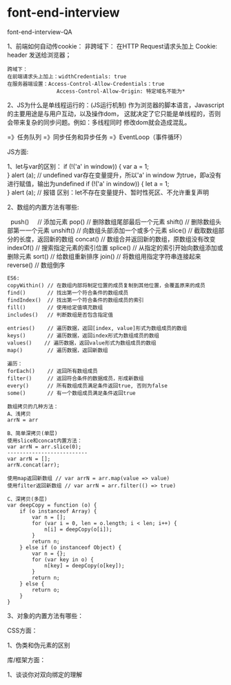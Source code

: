 # font-end-interview
font-end-interview-QA

1、前端如何自动传cookie：
    非跨域下：
	在HTTP Request请求头加上 Cookie: header 发送给浏览器；

	跨域下：
	在前端请求头上加上：widthCredentials: true
    在服务器端设置：Access-Control-Allow-Credentials：true
                    Access-Control-Allow-Origin: 特定域名不能为*

2、JS为什么是单线程运行的：(JS运行机制)
   作为浏览器的脚本语言，Javascript的主要用途是与用户互动，以及操作dom，
   这就决定了它只能是单线程的，否则会带来复杂的同步问题。例如：多线程同时
   修改dom就会造成混乱。

   =》任务队列 =》同步任务和异步任务 =》EventLoop（事件循环）

JS方面:

1、let与var的区别：
    if (!('a' in window)) {
        var a = 1;   
    }
    alert (a); // undefined
    var存在变量提升，所以'a' in window 为true，即a没有进行赋值，输出为undefined
    if (!('a' in window)) {
        let a = 1;   
    }
    alert (a); // 报错
    区别：let不存在变量提升、暂时性死区、不允许重复声明


2、数组的内置方法有哪些:

    push()      // 添加元素
    pop()       // 删除数组尾部最后一个元素
    shift()     // 删除数组头部第一一个元素
    unshift()   // 向数组头部添加一个或多个元素
    slice()     // 截取数组部分的长度，返回新的数组
    concat()    // 数组合并返回新的数组，原数组没有改变
    indexOf()   // 搜索指定元素的索引位置
    splice()    // 从指定的索引开始向数组添加或删除元素
    sort()      // 给数组重新排序
    join()      // 将数组用指定字符串连接起来
    reverse()   // 数组倒序
 
    ES6:
    copyWithin() // 在数组内部将制定位置的成员复制到其他位置，会覆盖原来的成员
    find()       // 找出第一个符合条件的数组成员
    findIndex()  // 找出第一个符合条件的数组成员的索引
    fill()       // 使用给定值填充数组
    includes()   // 判断数组是否包含指定值
    
    entries()    // 遍历数据，返回[index, value]形式为数组成员的数组
    keys()       // 遍历数据，返回index形式为数组成员的数组
    values() 	// 遍历数据，返回value形式为数组成员的数组
    map()        // 遍历数据，返回新数组
    
    遍历：
    forEach()    // 返回所有数组成员
    filter()     // 返回符合条件的数据成员，形成新数组
    every()      // 所有数组成员满足条件返回true, 否则为false
    some()       // 有一个数组成员满足条件返回true
    
    数组拷贝的几种方法：
    A、浅拷贝
    arrN = arr
 
    B、简单深拷贝(单层)
    使用slice和concat内置方法：
    var arrN = arr.slice(0);
    --------------------------
    var arrN = [];
    arrN.concat(arr);
 
    使用map返回新数组 // var arrN = arr.map(value => value)
    使用filter返回新数组 // var arrN = arr.filter(() => true)
 
    C、深拷贝(多层)
    var deepCopy = function (o) {
    	if (o instanceof Array) {
    		var n = [];
	        for (var i = 0, len = o.length; i < len; i++) {
				n[i] = deepCopy(o[i]);
	        }
	        return n;
    	} else if (o instanceof Object) {
    		var n = {};
			for (var key in o) {
				n[key] = deepCopy(o[key]);
			}
			return n;
    	} else {
    		return o;
    	}
    }

3、对象的内置方法有哪些：


CSS方面：

1、伪类和伪元素的区别



库/框架方面：

1、谈谈你对双向绑定的理解


